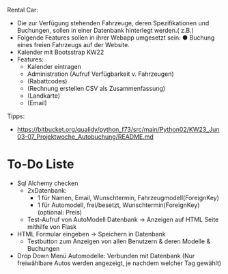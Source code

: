 Rental Car: 
* Die zur Verfügung stehenden Fahrzeuge, deren Spezifikationen und Buchungen, sollen in
einer Datenbank hinterlegt werden.( z.B.)
* Folgende Features sollen in ihrer Webapp umgesetzt sein:
    ● Buchung eines freien Fahrzeugs auf der Website.   
* Kalender mit Bootsstrap KW22
* Features:
    * Kalender eintragen
    * Administration (Aufruf Verfügbarkeit v. Fahrzeugen)
    * (Rabattcodes)
    * (Rechnung erstellen CSV als Zusammenfassung)
    * (Landkarte)
    * (Email)

Tipps:
* https://bitbucket.org/qualidy/python_f73/src/main/Python02/KW23_Jun03-07_Projektwoche_Autobuchung/README.md

# To-Do Liste
* Sql Alchemy checken
    * 2xDatenbank: 
        * 1 für Namen, Email, Wunschtermin, Fahrzeugmodell(ForeignKey)
        * 1 für Automodell, frei/besetzt, Wunschtermin(ForeignKey) (optional: Preis)
    * Test-Aufruf von AutoModell Datenbank -> Anzeigen auf HTML Seite mithilfe von Flask
* HTML Formular eingeben -> Speichern in Datenbank 
    * Testbutton zum Anzeigen von allen Benutzern & deren Modelle & Buchungen
* Drop Down Menü Automodelle: Verbunden mit Datenbank (Nur freiwählbare Autos werden angezeigt, je nachdem welcher Tag gewählt)
